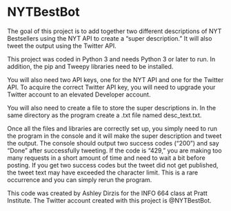 # NYTBestBot
The goal of this project is to add together two different descriptions of NYT Bestsellers using the NYT API to create a “super description.” It will also tweet the output using the Twitter API.

This project was coded in Python 3 and needs Python 3 or later to run. In addition, the pip and Tweepy libraries need to be installed. 

You will also need two API keys, one for the NYT API and one for the Twitter API. To acquire the correct Twitter API key, you will need to upgrade your Twitter account to an elevated Developer account.

You will also need to create a file to store the super descriptions in. In the same directory as the program create a .txt file named desc_text.txt.

Once all the files and libraries are correctly set up, you simply need to run the program in the console and it will make the super description and tweet the output. The console should output two success codes (“200”) and say “Done” after successfully tweeting. If the code is “429,” you are making too many requests in a short amount of time and need to wait a bit before posting. If you get two success codes but the tweet did not get published, the tweet text may have exceeded the character limit. This is a rare occurrence and you can simply rerun the program.

This code was created by Ashley Dirzis for the INFO 664 class at Pratt Institute. The Twitter account created with this project is @NYTBestBot.

